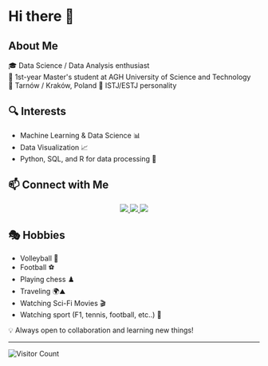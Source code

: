 # Hi there 🥰

## About Me
🎓 Data Science / Data Analysis enthusiast  
🏫 1st-year Master's student at AGH University of Science and Technology  
📍 Tarnów / Kraków, Poland
🤵 ISTJ/ESTJ personality

## 🔍 Interests
- Machine Learning & Data Science 📊
- Data Visualization 📈
- Python, SQL, and R for data processing 🐍

## 📫 Connect with Me
<p align="center">
  <a href="https://www.linkedin.com/in/mateusz-strojek-182441270/">
    <img src="https://img.shields.io/badge/LinkedIn-%230077B5.svg?style=for-the-badge&logo=linkedin&logoColor=white" />
  </a>
  <a href="https://www.facebook.com/isthaathim">
    <img src="https://img.shields.io/badge/Facebook-%231877F2.svg?style=for-the-badge&logo=facebook&logoColor=white" />
  </a>
  <a href="mailto:mstrojek202@gmail.com">
    <img src="https://img.shields.io/badge/Gmail-D14836?style=for-the-badge&logo=gmail&logoColor=white" />
  </a>
</p>


## 🎭 Hobbies
- Volleyball 🏐
- Football ⚽
- Playing chess ♟️
- Traveling 🌍⛰️
- Watching Sci-Fi Movies 🎬
- Watching sport (F1, tennis, football, etc..) 🏅

💡 Always open to collaboration and learning new things!

---
![Visitor Count](https://komarev.com/ghpvc/?username=Mateusz101&color=blue&style=flat)

